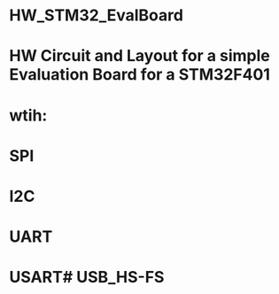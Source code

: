 # HW_STM32_EvalBoard
# HW Circuit and Layout for a simple Evaluation Board for a STM32F401
# wtih:
# SPI
# I2C
# UART
# USART# USB_HS-FS
